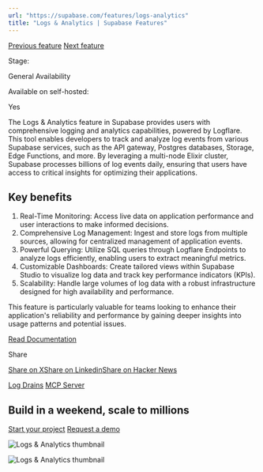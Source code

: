 ```yaml
---
url: "https://supabase.com/features/logs-analytics"
title: "Logs & Analytics | Supabase Features"
---
```


[Previous feature](https://supabase.com/features/log-drains) [Next feature](https://supabase.com/features/mcp-server)

Stage:

General Availability

Available on self-hosted:

Yes

The Logs & Analytics feature in Supabase provides users with comprehensive logging and analytics capabilities, powered by Logflare. This tool enables developers to track and analyze log events from various Supabase services, such as the API gateway, Postgres databases, Storage, Edge Functions, and more. By leveraging a multi-node Elixir cluster, Supabase processes billions of log events daily, ensuring that users have access to critical insights for optimizing their applications.

## Key benefits

1. Real-Time Monitoring: Access live data on application performance and user interactions to make informed decisions.
2. Comprehensive Log Management: Ingest and store logs from multiple sources, allowing for centralized management of application events.
3. Powerful Querying: Utilize SQL queries through Logflare Endpoints to analyze logs efficiently, enabling users to extract meaningful metrics.
4. Customizable Dashboards: Create tailored views within Supabase Studio to visualize log data and track key performance indicators (KPIs).
5. Scalability: Handle large volumes of log data with a robust infrastructure designed for high availability and performance.

This feature is particularly valuable for teams looking to enhance their application's reliability and performance by gaining deeper insights into usage patterns and potential issues.

[Read Documentation](https://supabase.com/docs/guides/monitoring-troubleshooting/logs)

Share

[Share on X](https://twitter.com/intent/tweet?url=https%3A%2F%2Fsupabase.com%2Ffeatures%2Flogs-analytics&text=Logs%20%26%20Analytics%20%7C%20Supabase%20Features)[Share on Linkedin](https://www.linkedin.com/shareArticle?url=https%3A%2F%2Fsupabase.com%2Ffeatures%2Flogs-analytics&text=Logs%20%26%20Analytics%20%7C%20Supabase%20Features)[Share on Hacker News](https://news.ycombinator.com/submitlink?u=https%3A%2F%2Fsupabase.com%2Ffeatures%2Flogs-analytics&t=Logs%20%26%20Analytics%20%7C%20Supabase%20Features)

[Log Drains](https://supabase.com/features/log-drains) [MCP Server](https://supabase.com/features/mcp-server)

## Build in a weekend, scale to millions

[Start your project](https://supabase.com/dashboard) [Request a demo](https://supabase.com/contact/sales)

![Logs & Analytics thumbnail](https://supabase.com/_next/image?url=%2Fimages%2Ffeatures%2Flogs-analytics-light.png&w=3840&q=100&dpl=dpl_7FY8EmFQ6G3YqautJ4Fvh1viLnvu)

![Logs & Analytics thumbnail](https://supabase.com/_next/image?url=%2Fimages%2Ffeatures%2Flogs-analytics.png&w=3840&q=100&dpl=dpl_7FY8EmFQ6G3YqautJ4Fvh1viLnvu)